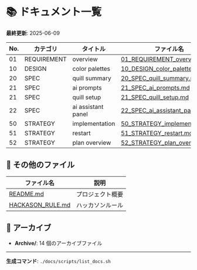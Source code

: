 # 📚 ドキュメント一覧

**最終更新**: 2025-06-09

| No. | カテゴリ | タイトル | ファイル名 |
|-----|----------|----------|-----------|
| 01 | REQUIREMENT | overview | [01_REQUIREMENT_overview.md](docs/01_REQUIREMENT_overview.md) |
| 10 | DESIGN | color palettes | [10_DESIGN_color_palettes.md](docs/10_DESIGN_color_palettes.md) |
| 20 | SPEC | quill summary | [20_SPEC_quill_summary.md](docs/20_SPEC_quill_summary.md) |
| 21 | SPEC | ai prompts | [21_SPEC_ai_prompts.md](docs/21_SPEC_ai_prompts.md) |
| 21 | SPEC | quill setup | [21_SPEC_quill_setup.md](docs/21_SPEC_quill_setup.md) |
| 22 | SPEC | ai assistant panel | [22_SPEC_ai_assistant_panel.md](docs/22_SPEC_ai_assistant_panel.md) |
| 50 | STRATEGY | implementation | [50_STRATEGY_implementation.md](docs/50_STRATEGY_implementation.md) |
| 51 | STRATEGY | restart | [51_STRATEGY_restart.md](docs/51_STRATEGY_restart.md) |
| 52 | STRATEGY | plan overview | [52_STRATEGY_plan_overview.md](docs/52_STRATEGY_plan_overview.md) |

## 📁 その他のファイル

| ファイル名 | 説明 |
|-----------|------|
| [README.md](docs/README.md) | プロジェクト概要 |
| [HACKASON_RULE.md](docs/HACKASON_RULE.md) | ハッカソンルール |

## 📂 アーカイブ

- **Archive/**: 14 個のアーカイブファイル

---
**生成コマンド**: `./docs/scripts/list_docs.sh`
